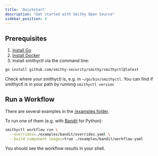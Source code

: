 ```yaml
---
title: 'Quickstart'
description: "Get started with Smithy Open Source"
sidebar_position: 4
---
```


## Prerequisites

1. [Install Go](https://go.dev/doc/install)
2. [Install Docker](https://docs.docker.com/engine/install/)
3. Install smithyctl via the command line:

```bash
go install github.com/smithy-security/smithy/smithyctl@latest
```

Check where your smithyctl is, e.g. in `~/go/bin/smithyctl`.
You can find if smithyctl is in your path by running `smithyctl version`

## Run a Workflow

There are several examples in
the [/examples folder](https://github.com/smithy-security/smithy/tree/main/examples/).

To run one of them (e.g. with [Bandit](/docs/reference/components/bandit) for Python):

```bash
smithyctl workflow run \
  --overrides=./examples/bandit/overrides.yaml \
  --build-component-images=true ./examples/bandit/workflow.yaml
```

You should see the workflow results in your shell.
